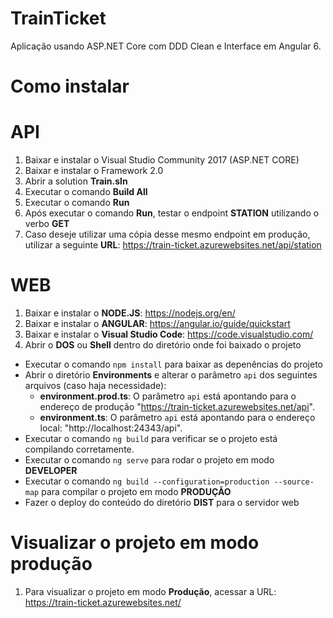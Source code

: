 # TrainTicket

Aplicação usando ASP.NET Core com DDD Clean e Interface em Angular 6.

# Como instalar

# API

1. Baixar e instalar o Visual Studio Community 2017 (ASP.NET CORE)
2. Baixar e instalar o Framework 2.0
3. Abrir a solution **Train.sln**
4. Executar o comando **Build All**
5. Executar o comando **Run**
6. Após executar o comando **Run**, testar o endpoint **STATION** utilizando o verbo **GET**
7. Caso deseje utilizar uma cópia desse mesmo endpoint em produção, utilizar a seguinte **URL**: https://train-ticket.azurewebsites.net/api/station

# WEB

1. Baixar e instalar o **NODE.JS**: https://nodejs.org/en/
2. Baixar e instalar o **ANGULAR**: https://angular.io/guide/quickstart
3. Baixar e instalar o **Visual Studio Code**: https://code.visualstudio.com/
4. Abrir o **DOS** ou **Shell** dentro do diretório onde foi baixado o projeto
  - Executar o comando ```npm install``` para baixar as depenências do projeto
  - Abrir o diretório **Environments** e alterar o parâmetro ```api``` dos seguintes arquivos (caso haja necessidade):
      - **environment.prod.ts**: O parâmetro ```api``` está apontando para o endereço de produção "https://train-ticket.azurewebsites.net/api".
      - **environment.ts**: O parâmetro ```api``` está apontando para o endereço local: "http://localhost:24343/api".
  - Executar o comando ```ng build``` para verificar se o projeto está compilando corretamente.
  - Executar o comando ```ng serve``` para rodar o projeto em modo **DEVELOPER**
  - Executar o comando ```ng build --configuration=production --source-map``` para compilar o projeto em modo **PRODUÇÃO**
  - Fazer o deploy do conteúdo do diretório **DIST** para o servidor web

# Visualizar o projeto em modo produção

 1. Para visualizar o projeto em modo **Produção**, acessar a URL: https://train-ticket.azurewebsites.net/
